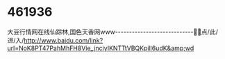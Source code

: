 # 461936
大豆行情网在线仙踪林,国色天香网www----------------------------👳👳点/此/进/入/http://www.baidu.com/link?url=NoK8PT47PahMhFH8Vie_jnciyIKNTTtVBQKpill6udK&amp;wd

